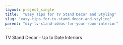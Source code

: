```yaml
---
layout: project_single
title:  "Easy Tips for TV Stand Decor and Styling"
slug: "easy-tips-for-tv-stand-decor-and-styling"
parent: "diy-tv-stand-ideas-for-your-room-interior"
---
```

TV Stand Decor - Up to Date Interiors